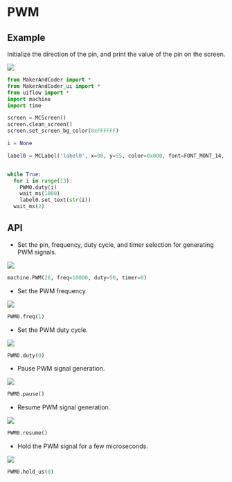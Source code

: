 # PWM

## Example

Initialize the direction of the pin, and print the value of the pin on the screen.

<img class="blockly_svg" src="https://makerandcoder.com/MCLab/blockly/hardwares/pwm/uiflow_block_pwm_demo.svg"> 

```python
from MakerAndCoder import *
from MakerAndCoder_ui import *
from uiflow import *
import machine
import time

screen = MCScreen()
screen.clean_screen()
screen.set_screen_bg_color(0xFFFFFF)

i = None

label0 = MCLabel('label0', x=90, y=55, color=0x000, font=FONT_MONT_14, parent=None)


while True:
  for i in range(13):
    PWM0.duty(i)
    wait_ms(1000)
    label0.set_text(str(i))
  wait_ms(2)

```

## API

- Set the pin, frequency, duty cycle, and timer selection for generating PWM signals.
<img class="blockly_svg" src="https://makerandcoder.com/MCLab/blockly/hardwares/pwm/uiflow_block_pwm.svg"> 

```python
machine.PWM(26, freq=10000, duty=50, timer=0)
```


- Set the PWM frequency.
<img class="blockly_svg" src="https://makerandcoder.com/MCLab/blockly/hardwares/pwm/uiflow_block_pwm_freq.svg"> 

```python
PWM0.freq(1)
```


- Set the PWM duty cycle.
<img class="blockly_svg" src="https://makerandcoder.com/MCLab/blockly/hardwares/pwm/uiflow_block_pwm_duty.svg"> 

```python
PWM0.duty(0)
```


- Pause PWM signal generation.
<img class="blockly_svg" src="https://makerandcoder.com/MCLab/blockly/hardwares/pwm/uiflow_block_pwm_pause.svg"> 

```python
PWM0.pause()
```


- Resume PWM signal generation.
<img class="blockly_svg" src="https://makerandcoder.com/MCLab/blockly/hardwares/pwm/uiflow_block_pwm_resume.svg"> 

```python
PWM0.resume()
```


- Hold the PWM signal for a few microseconds.
<img class="blockly_svg" src="https://makerandcoder.com/MCLab/blockly/hardwares/pwm/uiflow_block_pwm_hold_us.svg"> 

```python
PWM0.hold_us(0)
```


